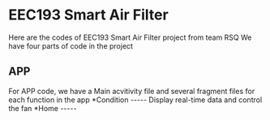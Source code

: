 # EEC193 Smart Air Filter
Here are the codes of EEC193 Smart Air Filter project from team RSQ
We have four parts of code in the project
## APP
For APP code, we have a Main acvitivity file and several fragment files for each function in the app
*Condition ----- Display real-time data and control the fan
*Home ----- 
